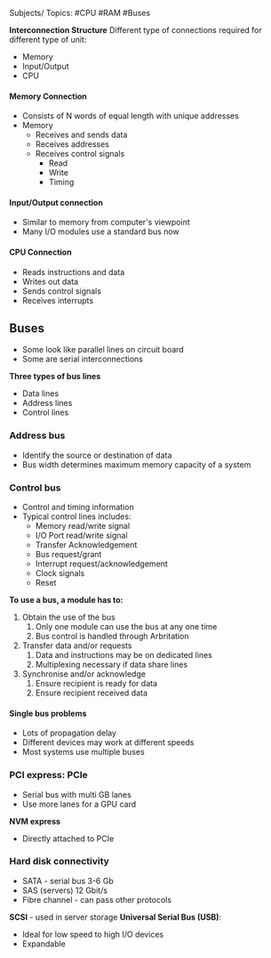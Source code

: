Subjects/ Topics: #CPU #RAM #Buses

**Interconnection Structure**
Different type of connections required for different type of unit:
- Memory
- Input/Output
- CPU

#### Memory Connection
- Consists of N words of equal length with unique addresses
- Memory
	- Receives and sends data
	- Receives addresses
	- Receives control signals
		- Read
		- Write
		- Timing

#### Input/Output connection
- Similar to memory from computer's viewpoint
- Many I/O modules use a standard bus now

#### CPU Connection
- Reads instructions and data
- Writes out data
- Sends control signals
- Receives interrupts

## Buses

- Some look like parallel lines on circuit board
- Some are serial interconnections

**Three types of bus lines**
- Data lines
- Address lines
- Control lines

### Address bus
- Identify the source or destination of data
- Bus width determines maximum memory capacity of a system

### Control bus
- Control and timing information
- Typical control lines includes:
	- Memory read/write signal
	- I/O Port read/write signal
	- Transfer Acknowledgement
	- Bus request/grant
	- Interrupt request/acknowledgement
	- Clock signals
	- Reset

**To use a bus, a module has to:**
1. Obtain the use of the bus
	1. Only one module can use the bus at any one time
	2. Bus control is handled through Arbritation
2. Transfer data and/or requests
	1. Data and instructions may be on dedicated lines
	2. Multiplexing necessary if data share lines
3. Synchronise and/or acknowledge
	1. Ensure recipient is ready for data
	2. Ensure recipient received data

#### Single bus problems

- Lots of propagation delay
- Different devices may work at different speeds
- Most systems use multiple buses

### PCI express: PCIe
- Serial bus with multi GB lanes
- Use more lanes for a GPU card

**NVM express**
- Directly attached to PCIe

### Hard disk connectivity
- SATA - serial bus 3-6 Gb
- SAS (servers) 12 Gbit/s
- Fibre channel - can pass other protocols

**SCSI** - used in server storage
**Universal Serial Bus (USB)**:
- Ideal for low speed to high I/O devices
- Expandable

